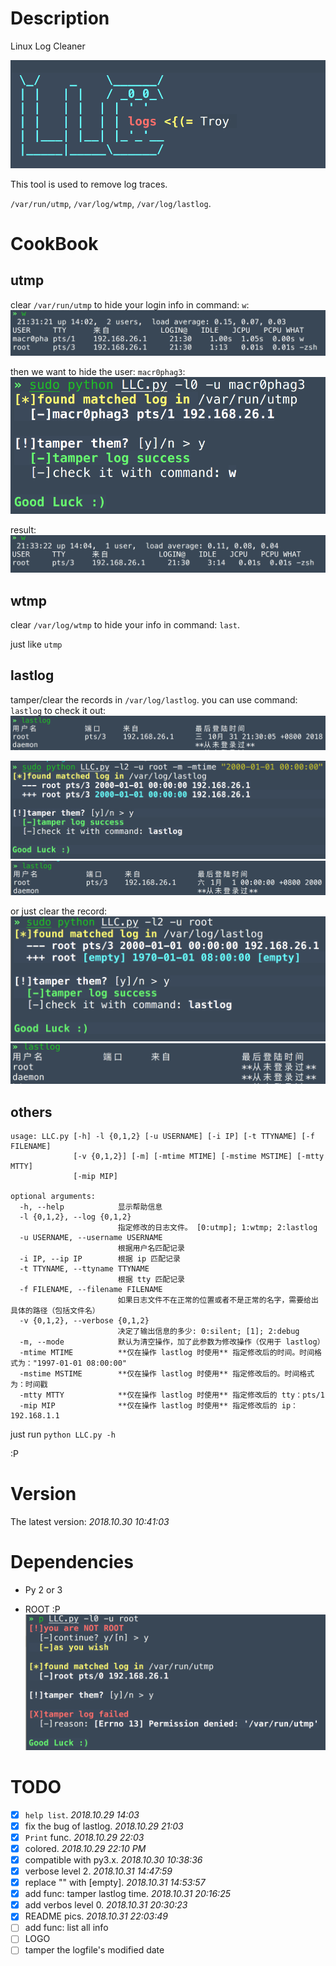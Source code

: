 # Description
Linux Log Cleaner

![](https://raw.githubusercontent.com/Macr0phag3/LLC/master/pics/2018-10-31_22-20-06.png)

This tool is used to remove log traces.

`/var/run/utmp`, `/var/log/wtmp`, `/var/log/lastlog`.

# CookBook
## utmp
clear `/var/run/utmp` to hide your login info in command: `w`:
![](https://raw.githubusercontent.com/Macr0phag3/LLC/master/pics/2018-10-31_21-31-45.png)

then we want to hide the user: `macr0phag3`:
![](https://raw.githubusercontent.com/Macr0phag3/LLC/master/pics/2018-10-31_21-33-10.png)

result:
![](https://raw.githubusercontent.com/Macr0phag3/LLC/master/pics/2018-10-31_21-33-30.png)

## wtmp
clear `/var/log/wtmp` to hide your info in command: `last`.

just like `utmp`

## lastlog
tamper/clear the records in `/var/log/lastlog`.
you can use command: `lastlog` to check it out:
![](https://raw.githubusercontent.com/Macr0phag3/LLC/master/pics/2018-10-31_21-37-38.png)

![](https://raw.githubusercontent.com/Macr0phag3/LLC/master/pics/2018-10-31_21-42-17.png)
![](https://raw.githubusercontent.com/Macr0phag3/LLC/master/pics/2018-10-31_21-42-29.png)

or just clear the record:
![](https://raw.githubusercontent.com/Macr0phag3/LLC/master/pics/2018-10-31_21-43-12.png)
![](https://raw.githubusercontent.com/Macr0phag3/LLC/master/pics/2018-10-31_21-43-22.png)

## others
```
usage: LLC.py [-h] -l {0,1,2} [-u USERNAME] [-i IP] [-t TTYNAME] [-f FILENAME]
              [-v {0,1,2}] [-m] [-mtime MTIME] [-mstime MSTIME] [-mtty MTTY]
              [-mip MIP]

optional arguments:
  -h, --help            显示帮助信息
  -l {0,1,2}, --log {0,1,2}
                        指定修改的日志文件。 [0:utmp]; 1:wtmp; 2:lastlog
  -u USERNAME, --username USERNAME
                        根据用户名匹配记录
  -i IP, --ip IP        根据 ip 匹配记录
  -t TTYNAME, --ttyname TTYNAME
                        根据 tty 匹配记录
  -f FILENAME, --filename FILENAME
                        如果日志文件不在正常的位置或者不是正常的名字，需要给出具体的路径（包括文件名）
  -v {0,1,2}, --verbose {0,1,2}
                        决定了输出信息的多少: 0:silent; [1]; 2:debug
  -m, --mode            默认为清空操作，加了此参数为修改操作（仅用于 lastlog）
  -mtime MTIME          **仅在操作 lastlog 时使用** 指定修改后的时间。时间格式为："1997-01-01 08:00:00"
  -mstime MSTIME        **仅在操作 lastlog 时使用** 指定修改后的。时间格式为：时间戳
  -mtty MTTY            **仅在操作 lastlog 时使用** 指定修改后的 tty：pts/1
  -mip MIP              **仅在操作 lastlog 时使用** 指定修改后的 ip：192.168.1.1
```

just run `python LLC.py -h`

:P

# Version
The latest version: _2018.10.30 10:41:03_

# Dependencies
- Py 2 or 3

- ROOT :P
![](https://raw.githubusercontent.com/Macr0phag3/LLC/master/pics/2018-10-31_21-46-34.png)

# TODO
- [x] `help list`. _2018.10.29 14:03_
- [x] fix the bug of lastlog. _2018.10.29 21:03_
- [X] `Print` func. _2018.10.29 22:03_
- [x] colored. _2018.10.29 22:10 PM_
- [x] compatible with py3.x. _2018.10.30 10:38:36_
- [x] verbose level 2. _2018.10.31 14:47:59_
- [x] replace "" with [empty]. _2018.10.31 14:53:57_
- [x] add func: tamper lastlog time. _2018.10.31 20:16:25_
- [x] add verbos level 0. _2018.10.31 20:30:23_
- [x] README pics. _2018.10.31 22:03:49_
- [ ] add func: list all info
- [ ] LOGO
- [ ] tamper the logfile's modified date
